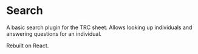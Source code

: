 # Search 
A basic search plugin for the TRC sheet. Allows looking up individuals and answering questions for an individual. 

Rebuilt on React. 
